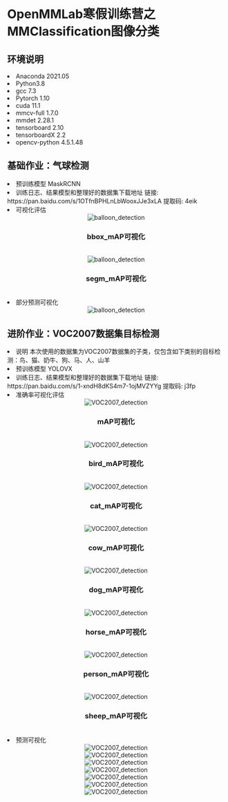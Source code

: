 # OpenMMLab寒假训练营之MMClassification图像分类
## 环境说明  
<li>Anaconda 2021.05  
<li>Python3.8
<li>gcc 7.3
<li>Pytorch 1.10 
<li>cuda 11.1
<li>mmcv-full 1.7.0 
<li>mmdet  2.28.1  
<li>tensorboard  2.10  
<li>tensorboardX 2.2  
<li>opencv-python  4.5.1.48  
  

## 基础作业：气球检测
<li> 预训练模型 MaskRCNN 

<li> 训练日志、结果模型和整理好的数据集下载地址  
    链接: https://pan.baidu.com/s/1OTfnBPHLnLbWooxJJe3xLA 提取码: 4eik 
    
<li>可视化评估</li>  
 
<div align=center><img src="https://github.com/Brian417-cup/OpenMMLabCamp/blob/detection/balloon/visualize_and_predict/res/bbox_mAP.svg" alt="balloon_detection"/></div>   
<div align=center><h3> bbox_mAP可视化</h3></div><br> 

<div align=center><img src="https://github.com/Brian417-cup/OpenMMLabCamp/blob/detection/balloon/visualize_and_predict/res/segm_mAP.svg" alt="balloon_detection"/></div>  
<div align=center><h3> segm_mAP可视化</h3></div><br>  

<li>部分预测可视化  
<div align=center><img src="https://github.com/Brian417-cup/OpenMMLabCamp/blob/detection/balloon/visualize_and_predict/output_gray/combine_result.jpg" alt="balloon_detection"/></div>  

##  进阶作业：VOC2007数据集目标检测
<li>说明  本次使用的数据集为VOC2007数据集的子类，仅包含如下类别的目标检测：鸟、猫、奶牛、狗、马、人、山羊  

<li>预训练模型  YOLOVX  

<li>训练日志、结果模型和整理好的数据集下载地址  
    链接: https://pan.baidu.com/s/1-xndH8dKS4m7-1ojMVZYYg 提取码: j3fp  
    
<li>准确率可视化评估  
<div align=center><img src="https://github.com/Brian417-cup/OpenMMLabCamp/blob/detection/VOC2007_partial/visualize_and_predict/res/mAP.svg" alt="VOC2007_detection"/></div>   
<div align=center><h3> mAP可视化</h3></div><br> 

<div align=center><img src="https://github.com/Brian417-cup/OpenMMLabCamp/blob/detection/VOC2007_partial/visualize_and_predict/res/birdAP.svg" alt="VOC2007_detection"/></div>   
<div align=center><h3> bird_mAP可视化</h3></div><br> 

<div align=center><img src="https://github.com/Brian417-cup/OpenMMLabCamp/blob/detection/VOC2007_partial/visualize_and_predict/res/catAP.svg" alt="VOC2007_detection"/></div>   
<div align=center><h3> cat_mAP可视化</h3></div><br> 


<div align=center><img src="https://github.com/Brian417-cup/OpenMMLabCamp/blob/detection/VOC2007_partial/visualize_and_predict/res/cowAP.svg" alt="VOC2007_detection"/></div>   
<div align=center><h3> cow_mAP可视化</h3></div><br> 

<div align=center><img src="https://github.com/Brian417-cup/OpenMMLabCamp/blob/detection/VOC2007_partial/visualize_and_predict/res/dogAP.svg" alt="VOC2007_detection"/></div>   
<div align=center><h3> dog_mAP可视化</h3></div><br> 


<div align=center><img src="https://github.com/Brian417-cup/OpenMMLabCamp/blob/detection/VOC2007_partial/visualize_and_predict/res/horseAP.svg" alt="VOC2007_detection"/></div>   
<div align=center><h3> horse_mAP可视化</h3></div><br> 

<div align=center><img src="https://github.com/Brian417-cup/OpenMMLabCamp/blob/detection/VOC2007_partial/visualize_and_predict/res/personAP.svg" alt="VOC2007_detection"/></div>   
<div align=center><h3> person_mAP可视化</h3></div><br> 

<div align=center><img src="https://github.com/Brian417-cup/OpenMMLabCamp/blob/detection/VOC2007_partial/visualize_and_predict/res/sheepAP.svg" alt="VOC2007_detection"/></div>   
<div align=center><h3> sheep_mAP可视化</h3></div><br> 

<li>预测可视化  
<div align=center><img src="https://github.com/Brian417-cup/OpenMMLabCamp/blob/detection/VOC2007_partial/visualize_and_predict/combine_output/bird.jpg" alt="VOC2007_detection"/></div>  
<div align=center><img src="https://github.com/Brian417-cup/OpenMMLabCamp/blob/detection/VOC2007_partial/visualize_and_predict/combine_output/cat.jpg" alt="VOC2007_detection"/></div>  
<div align=center><img src="https://github.com/Brian417-cup/OpenMMLabCamp/blob/detection/VOC2007_partial/visualize_and_predict/combine_output/cow.jpg" alt="VOC2007_detection"/></div>  
<div align=center><img src="https://github.com/Brian417-cup/OpenMMLabCamp/blob/detection/VOC2007_partial/visualize_and_predict/combine_output/dog.jpg" alt="VOC2007_detection"/></div> 
<div align=center><img src="https://github.com/Brian417-cup/OpenMMLabCamp/blob/detection/VOC2007_partial/visualize_and_predict/combine_output/horse.jpg" alt="VOC2007_detection"/></div> 
<div align=center><img src="https://github.com/Brian417-cup/OpenMMLabCamp/blob/detection/VOC2007_partial/visualize_and_predict/combine_output/person.jpg" alt="VOC2007_detection"/></div> 
<div align=center><img src="https://github.com/Brian417-cup/OpenMMLabCamp/blob/detection/VOC2007_partial/visualize_and_predict/combine_output/sheep.jpg" alt="VOC2007_detection"/></div> 
